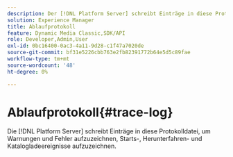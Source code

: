 ```yaml
---
description: Der [!DNL Platform Server] schreibt Einträge in diese Protokolldatei, um Warnungen und Fehler aufzuzeichnen sowie die Ereignisse beim Start, Herunterfahren und Laden des Katalogs aufzuzeichnen.
solution: Experience Manager
title: Ablaufprotokoll
feature: Dynamic Media Classic,SDK/API
role: Developer,Admin,User
exl-id: 0bc16400-0ac3-4a11-9d28-c1f47a7020de
source-git-commit: bf31e5226cbb763e2fb82391772b64e5d5c89fae
workflow-type: tm+mt
source-wordcount: '48'
ht-degree: 0%

---
```


# Ablaufprotokoll{#trace-log}

Die [!DNL Platform Server] schreibt Einträge in diese Protokolldatei, um Warnungen und Fehler aufzuzeichnen, Starts-, Herunterfahren- und Katalogladeereignisse aufzuzeichnen.
